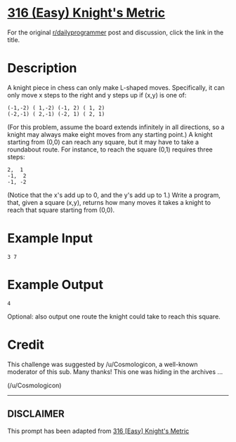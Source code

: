 # [316 (Easy) Knight's Metric](https://www.reddit.com/r/dailyprogrammer/comments/6coqwk/20170522_challenge_316_easy_knights_metric/)

For the original [r/dailyprogrammer](https://www.reddit.com/r/dailyprogrammer/) post and discussion, click the link in the title.

# Description
A knight piece in chess can only make L-shaped moves. Specifically, it can only move x steps to the right and y steps up if (x,y) is one of:


```
(-1,-2) ( 1,-2) (-1, 2) ( 1, 2)
(-2,-1) ( 2,-1) (-2, 1) ( 2, 1)
```
(For this problem, assume the board extends infinitely in all directions, so a knight may always make eight moves from any starting point.) A knight starting from (0,0) can reach any square, but it may have to take a roundabout route. For instance, to reach the square (0,1) requires three steps:


```
2,  1
-1,  2
-1, -2
```
(Notice that the x's add up to 0, and the y's add up to 1.) Write a program, that, given a square (x,y), returns how many moves it takes a knight to reach that square starting from (0,0).

# Example Input

```
3 7
```
# Example Output

```
4
```
Optional: also output one route the knight could take to reach this square.

# Credit
This challenge was suggested by /u/Cosmologicon, a well-known moderator of this sub. Many thanks! This one was hiding in the archives ... 

(/u/Cosmologicon)

----
## **DISCLAIMER**
This prompt has been adapted from [316 [Easy] Knight's Metric](https://www.reddit.com/r/dailyprogrammer/comments/6coqwk/20170522_challenge_316_easy_knights_metric/
)
